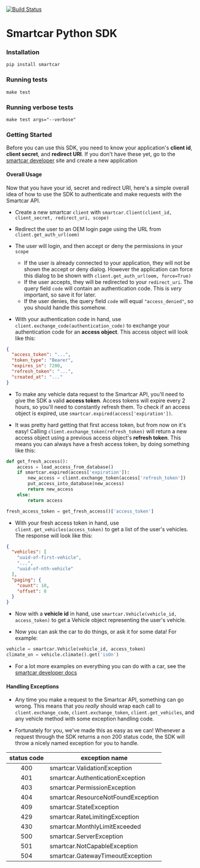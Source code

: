 [![Build Status][ci-image]][ci-url]
# Smartcar Python SDK

### Installation
```
pip install smartcar
```

### Running tests
```
make test
```

### Running verbose tests
```
make test args="--verbose"
```

### Getting Started

Before you can use this SDK, you need to know your application's **client id**, **client secret**, and **redirect URI**. If you don't have these yet, go to the [smartcar developer](https://developer.smartcar.com) site and create a new application

#### Overall Usage

Now that you have your id, secret and redirect URI, here's a simple overall idea of how to use the SDK to authenticate and make requests with the Smartcar API.

* Create a new smartcar `client` with `smartcar.Client(client_id, client_secret, redirect_uri, scope)`
* Redirect the user to an OEM login page using the URL from `client.get_auth_url(oem)`
* The user will login, and then accept or deny the permissions in your `scope`
    * If the user is already connected to your application, they will not be shown the accept or deny dialog. However the application can force this dialog to be shown with `client.get_auth_url(oem, force=True)`
    * If the user accepts, they will be redirected to your `redirect_uri`. The query field `code` will contain an authentication code. This is *very* important, so save it for later.
    * If the user denies, the query field `code` will equal `"access_denied"`, so you should handle this somehow.

* With your authentication code in hand, use `client.exchange_code(authentication_code)` to exchange your authentication code for an **access object**. This access object will look like this:

```json
{
  "access_token": "...",
  "token_type": "Bearer",
  "expires_in": 7200,
  "refresh_token": "...",
  "created_at": "..."
}
```

* To make any vehicle data request to the Smartcar API, you'll need to give the SDK a valid **access token**. Access tokens will expire every 2 hours, so you'll need to constantly refresh them. To check if an access object is expired, use `smartcar.expired(access['expiration'])`.

* It was pretty hard getting that first access token, but from now on it's easy! Calling `client.exchange_token(refresh_token)` will return a new access object using a previous access object's **refresh token**. This means you can always have a fresh access token, by doing something like this:

```python
def get_fresh_access():
    access = load_access_from_database()
    if smartcar.expired(access['expiration']):
        new_access = client.exchange_token(access['refresh_token'])
        put_access_into_database(new_access)
        return new_access
    else:
        return access

fresh_access_token = get_fresh_access()['access_token']
```

* With your fresh access token in hand, use `client.get_vehicles(access_token)` to get a list of the user's vehicles. The response will look like this:

```json
{
  "vehicles": [
    "uuid-of-first-vehicle",
    "...",
    "uuid-of-nth-vehicle"
  ],
  "paging": {
    "count": 10,
    "offset": 0
  }
}
```

* Now with a **vehicle id** in hand, use `smartcar.Vehicle(vehicle_id, access_token)` to get a Vehicle object representing the user's vehicle.

* Now you can ask the car to do things, or ask it for some data! For example:

```python
vehicle = smartcar.Vehicle(vehicle_id, access_token)
climate_on = vehicle.climate().get('isOn')
```

* For a lot more examples on everything you can do with a car, see the [smartcar developer docs](https://developer.smartcar.com/docs)

#### Handling Exceptions

* Any time you make a request to the Smartcar API, something can go wrong. This means that you *really* should wrap each call to `client.exchange_code`, `client.exchange_token`, `client.get_vehicles`, and any vehicle method with some exception handling code.

* Fortunately for you, we've made this as easy as we can! Whenever a request through the SDK returns a non 200 status code, the SDK will throw a nicely named exception for you to handle.

|status code|exception name|
|:-----------:|--------------|
|400|smartcar.ValidationException|
|401|smartcar.AuthenticationException|
|403|smartcar.PermissionException|
|404|smartcar.ResourceNotFoundException|
|409|smartcar.StateException|
|429|smartcar.RateLimitingException|
|430|smartcar.MonthlyLimitExceeded|
|500|smartcar.ServerException|
|501|smartcar.NotCapableException|
|504|smartcar.GatewayTimeoutException|

[ci-url]: https://travis-ci.com/smartcar/python-sdk
[ci-image]: https://travis-ci.com/smartcar/python-sdk.svg?token=FcsopC3DdDmqUpnZsrwg&branch=master
